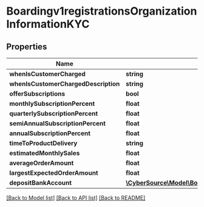 # Boardingv1registrationsOrganizationInformationKYC

## Properties
Name | Type | Description | Notes
------------ | ------------- | ------------- | -------------
**whenIsCustomerCharged** | **string** |  | 
**whenIsCustomerChargedDescription** | **string** |  | [optional] 
**offerSubscriptions** | **bool** |  | 
**monthlySubscriptionPercent** | **float** |  | [optional] 
**quarterlySubscriptionPercent** | **float** |  | [optional] 
**semiAnnualSubscriptionPercent** | **float** |  | [optional] 
**annualSubscriptionPercent** | **float** |  | [optional] 
**timeToProductDelivery** | **string** |  | 
**estimatedMonthlySales** | **float** |  | 
**averageOrderAmount** | **float** |  | 
**largestExpectedOrderAmount** | **float** |  | 
**depositBankAccount** | [**\CyberSource\Model\Boardingv1registrationsOrganizationInformationKYCDepositBankAccount**](Boardingv1registrationsOrganizationInformationKYCDepositBankAccount.md) |  | [optional] 

[[Back to Model list]](../README.md#documentation-for-models) [[Back to API list]](../README.md#documentation-for-api-endpoints) [[Back to README]](../README.md)


